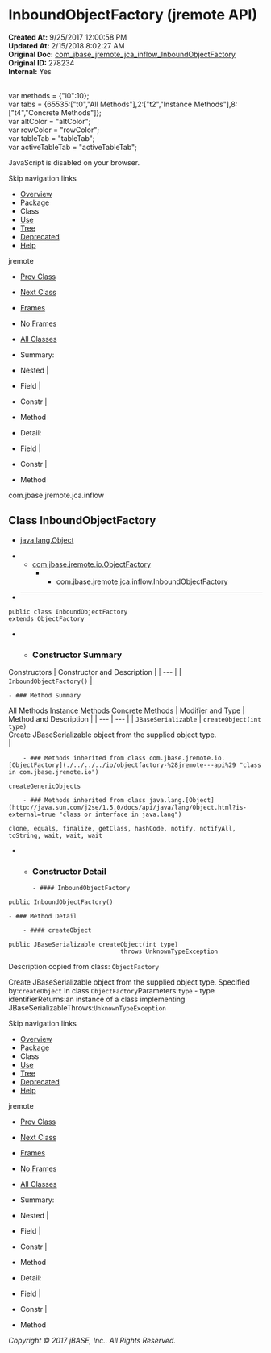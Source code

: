 # InboundObjectFactory (jremote   API)

**Created At:** 9/25/2017 12:00:58 PM  
**Updated At:** 2/15/2018 8:02:27 AM  
**Original Doc:** [com_jbase_jremote_jca_inflow_InboundObjectFactory](https://docs.jbase.com/39262-inflow/com_jbase_jremote_jca_inflow_InboundObjectFactory)  
**Original ID:** 278234  
**Internal:** Yes  

<!--<br>    try {<br>        if (location.href.indexOf('is-external=true') == -1) {<br>            parent.document.title="InboundObjectFactory (jremote   API)";<br>        }<br>    }<br>    catch(err) {<br>    }<br>//--><br>var methods = {"i0":10};<br>var tabs = {65535:["t0","All Methods"],2:["t2","Instance Methods"],8:["t4","Concrete Methods"]};<br>var altColor = "altColor";<br>var rowColor = "rowColor";<br>var tableTab = "tableTab";<br>var activeTableTab = "activeTableTab";
JavaScript is disabled on your browser.

Skip navigation links

- [Overview](../../../../../overview-summary.html)
- [Package](./../com.jbase.jremote.jca.inflow-%28jremote---api%29)
- Class
- [Use](./../class-use/uses-of-class-com.jbase.jremote.jca.inflow.inboundobjectfactory-%28jremote---api%29)
- [Tree](./../com.jbase.jremote.jca.inflow-class-hierarchy-%28jremote---api%29)
- [Deprecated](../../../../../deprecated-list.html)
- [Help](../../../../../help-doc.html)


jremote <br>

- [Prev Class](./../endpointmbean-%28jremote---api%29 "interface in com.jbase.jremote.jca.inflow")
- [Next Class](./../inboundrequesthandler-%28jremote---api%29 "class in com.jbase.jremote.jca.inflow")


- [Frames](./.)
- [No Frames](./.)


- [All Classes](../../../../../allclasses-noframe.html)


<!--<br>  allClassesLink = document.getElementById("allclasses\_navbar\_top");<br>  if(window==top) {<br>    allClassesLink.style.display = "block";<br>  }<br>  else {<br>    allClassesLink.style.display = "none";<br>  }<br>  //-->

- Summary:
- Nested |
- Field |
- Constr |
- Method


- Detail:
- Field |
- Constr |
- Method

com.jbase.jremote.jca.inflow

## Class InboundObjectFactory

- [java.lang.Object](http://java.sun.com/j2se/1.5.0/docs/api/java/lang/Object.html?is-external=true "class or interface in java.lang")
- - [com.jbase.jremote.io.ObjectFactory](./../../../io/objectfactory-%28jremote---api%29 "class in com.jbase.jremote.io")
    - - com.jbase.jremote.jca.inflow.InboundObjectFactory


- * * *


```
public class InboundObjectFactory
extends ObjectFactory
```

- - ### Constructor Summary


Constructors | Constructor and Description |
| --- |
| `InboundObjectFactory()`  |


    - ### Method Summary


All Methods [Instance Methods](javascript:show%282%29;) [Concrete Methods](javascript:show%288%29;) | Modifier and Type | Method and Description |
| --- | --- |
| `JBaseSerializable` | `createObject(int type)`<br>Create JBaseSerializable object from the supplied object type.<br> |


        - ### Methods inherited from class com.jbase.jremote.io.[ObjectFactory](./../../../io/objectfactory-%28jremote---api%29 "class in com.jbase.jremote.io")
`createGenericObjects`


        - ### Methods inherited from class java.lang.[Object](http://java.sun.com/j2se/1.5.0/docs/api/java/lang/Object.html?is-external=true "class or interface in java.lang")
`clone, equals, finalize, getClass, hashCode, notify, notifyAll, toString, wait, wait, wait`

- - ### Constructor Detail

        - #### InboundObjectFactory

```
public InboundObjectFactory()
```


    - ### Method Detail

        - #### createObject

```
public JBaseSerializable createObject(int type)
                               throws UnknownTypeException
```

Description copied from class: `ObjectFactory`

Create JBaseSerializable object from the supplied object type.
Specified by:`createObject` in class `ObjectFactory`Parameters:`type` - type identifierReturns:an instance of a class implementing JBaseSerializableThrows:`UnknownTypeException`

Skip navigation links

- [Overview](../../../../../overview-summary.html)
- [Package](./../com.jbase.jremote.jca.inflow-%28jremote---api%29)
- Class
- [Use](./../class-use/uses-of-class-com.jbase.jremote.jca.inflow.inboundobjectfactory-%28jremote---api%29)
- [Tree](./../com.jbase.jremote.jca.inflow-class-hierarchy-%28jremote---api%29)
- [Deprecated](../../../../../deprecated-list.html)
- [Help](../../../../../help-doc.html)


jremote <br>

- [Prev Class](./../endpointmbean-%28jremote---api%29 "interface in com.jbase.jremote.jca.inflow")
- [Next Class](./../inboundrequesthandler-%28jremote---api%29 "class in com.jbase.jremote.jca.inflow")


- [Frames](./.)
- [No Frames](./.)


- [All Classes](../../../../../allclasses-noframe.html)


<!--<br>  allClassesLink = document.getElementById("allclasses\_navbar\_bottom");<br>  if(window==top) {<br>    allClassesLink.style.display = "block";<br>  }<br>  else {<br>    allClassesLink.style.display = "none";<br>  }<br>  //-->

- Summary:
- Nested |
- Field |
- Constr |
- Method


- Detail:
- Field |
- Constr |
- Method

*Copyright © 2017 jBASE, Inc.. All Rights Reserved.*
